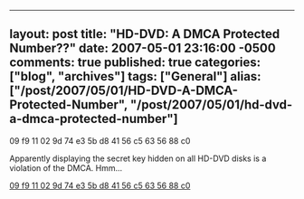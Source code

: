   ---
  layout: post
  title: "HD-DVD: A DMCA Protected Number??"
  date: 2007-05-01 23:16:00 -0500
  comments: true
  published: true
  categories: ["blog", "archives"]
  tags: ["General"]
  alias: ["/post/2007/05/01/HD-DVD-A-DMCA-Protected-Number", "/post/2007/05/01/hd-dvd-a-dmca-protected-number"]
  ---
<!-- more -->
<P>09 f9 11 02 9d 74 e3 5b d8 41 56 c5 63 56 88 c0</P>
<P>Apparently displaying the secret key hidden on all HD-DVD disks is a violation of the DMCA. Hmm...</P>
<P><A href="http://www.google.com/search?q=%2209+f9+11+02+9d+74+e3+5b+d8+41+56+c5+63+56+88+c0%22&amp;hl=en&amp;start=10&amp;sa=N">09 f9 11 02 9d 74 e3 5b d8 41 56 c5 63 56 88 c0</A></P>
